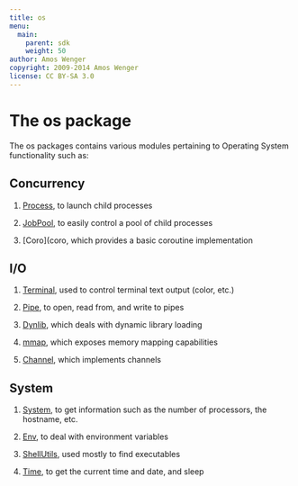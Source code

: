 ```yaml
---
title: os
menu:
  main:
    parent: sdk
    weight: 50
author: Amos Wenger
copyright: 2009-2014 Amos Wenger
license: CC BY-SA 3.0
---
```


# The os package

The os packages contains various modules pertaining to Operating System functionality such as:

## Concurrency

 1. [Process](process), to launch child processes

 2. [JobPool](jobpool), to easily control a pool of child processes

 3. [Coro](coro, which provides a basic coroutine implementation

## I/O

 1. [Terminal](terminal), used to control terminal text output (color, etc.)

 2. [Pipe](pipe), to open, read from, and write to pipes

 3. [Dynlib](dynlib), which deals with dynamic library loading

 4. [mmap](mmap), which exposes memory mapping capabilities

 5. [Channel](channel), which implements channels

## System

 1. [System](system), to get information such as the number of processors,
    the hostname, etc.

 2. [Env](env), to deal with environment variables

 3. [ShellUtils](shellutils), used mostly to find executables

 3. [Time](time), to get the current time and date, and sleep
